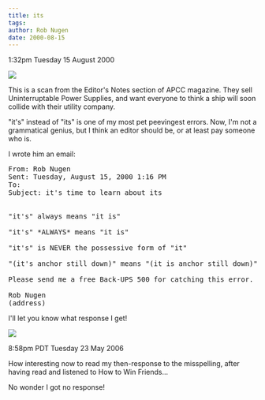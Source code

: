 ```yaml
---
title: its
tags: 
author: Rob Nugen
date: 2000-08-15
---
```


<p class=date>1:32pm Tuesday 15 August 2000

<p><img src="/images/etc/2000aug15its.gif">

<p>This is a scan from the Editor's Notes section of APCC magazine.
They sell Uninterruptable Power Supplies, and want everyone to think a
ship will soon collide with their utility company.

<p>"it's" instead of "its" is one of my most pet peevingest errors.  Now,
I'm not a grammatical genius, but I think an editor should be, or at least
pay someone who is.

<p>I wrote him an email:

<pre>
From: Rob Nugen
Sent: Tuesday, August 15, 2000 1:16 PM
To:
Subject: it's time to learn about its


"it's" always means "it is"

"it's" *ALWAYS* means "it is"

"it's" is NEVER the possessive form of "it"

"(it's anchor still down)" means "(it is anchor still down)"

Please send me a free Back-UPS 500 for catching this error.

Rob Nugen
(address)
</pre>

<p>I'll let you know what response I get!

<p><img src="/images/rob/wL-ROB.gif">

<p class=date>8:58pm PDT Tuesday 23 May 2006</p>

<p>How interesting now to read my then-response to the misspelling, after having read and listened to How to Win Friends...</p>

<p>No wonder I got no response!</p>
